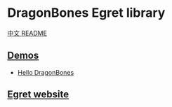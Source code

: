 # DragonBones Egret library
[中文 README](./README-zh_CN.md)
## [Demos](./Demos/)
* [Hello DragonBones](./Demos/src/demo/HelloDragonBones.ts)

## [Egret website](http://www.egret.com/)